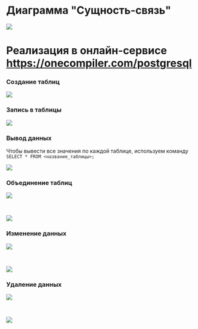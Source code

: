 # Диаграмма "Сущность-связь"

![](./images/diagram.jpg)


# Реализация в онлайн-сервисе https://onecompiler.com/postgresql

### Создание таблиц

![](./images/creating.jpg)


### Запись в таблицы

![](./images/inserting.jpg)


### Вывод данных

Чтобы вывести все значения по каждой таблице, используем команду <br>
`SELECT * FROM <название_таблицы>;` <br>

![](./images/selecting.jpg)


### Объединение таблиц

![](./images/joiningCode.jpg)

<br>

![](./images/joiningResult.jpg)


### Изменение данных

![](./images/updatingCode.jpg)

<br>

![](./images/updatingResult.jpg)


### Удаление данных

![](./images/deletingCode.jpg)

<br>

![](./images/deletingResult.jpg)
